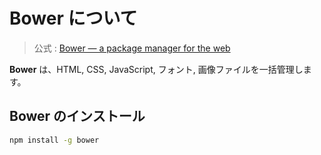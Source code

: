 # Bower について
> 公式 : [Bower — a package manager for the web](https://bower.io/)

**Bower** は、HTML, CSS, JavaScript, フォント, 画像ファイルを一括管理します。

## Bower のインストール
```bash
npm install -g bower
```